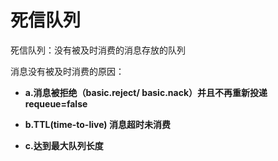 # 死信队列

死信队列：没有被及时消费的消息存放的队列

消息没有被及时消费的原因：

* **a.消息被拒绝（basic.reject/ basic.nack）并且不再重新投递 requeue=false**

* **b.TTL\(time-to-live\) 消息超时未消费**

* **c.达到最大队列长度**



